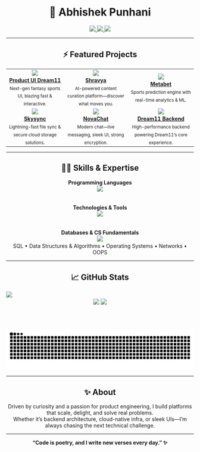 <h1 align="center">🐍 Abhishek Punhani</h1>

<p align="center">
  <a href="https://codolio.com/profile/punhaniabhi">
    <img src="https://img.shields.io/badge/Portfolio-View-8A2BE2?style=for-the-badge&logo=vercel&logoColor=white" />
  </a>
  <a href="https://www.linkedin.com/in/abhishek-punhani/">
    <img src="https://img.shields.io/badge/LinkedIn-Connect-0077B5?style=for-the-badge&logo=linkedin&logoColor=white" />
  </a>
  <a href="mailto:abhishek.punhani@gmail.com">
    <img src="https://img.shields.io/badge/Email-Contact-EA4335?style=for-the-badge&logo=gmail&logoColor=white" />
  </a>
</p>

---

<h2 align="center">⚡️ Featured Projects</h2>
<div align="center">

<table>
  <tr>
    <td align="center">
      <a href="https://github.com/Abhishek-Punhani/productUI_Dream11">
        <img src="https://img.shields.io/badge/-Product%20UI%20Dream11-blueviolet?style=for-the-badge" /><br/>
        <b>Product UI Dream11</b>
      </a>
      <br><sub>Next-gen fantasy sports UI, blazing fast & interactive.</sub>
    </td>
    <td align="center">
      <a href="https://github.com/Abhishek-Punhani/shravya">
        <img src="https://img.shields.io/badge/-Shravya-orange?style=for-the-badge" /><br/>
        <b>Shravya</b>
      </a>
      <br><sub>AI-powered content curation platform—discover what moves you.</sub>
    </td>
    <td align="center">
      <a href="https://github.com/Abhishek-Punhani/metabet">
        <img src="https://img.shields.io/badge/-Metabet-green?style=for-the-badge" /><br/>
        <b>Metabet</b>
      </a>
      <br><sub>Sports prediction engine with real-time analytics & ML.</sub>
    </td>
  </tr>
  <tr>
    <td align="center">
      <a href="https://github.com/Abhishek-Punhani/skysync">
        <img src="https://img.shields.io/badge/-Skysync-blue?style=for-the-badge" /><br/>
        <b>Skysync</b>
      </a>
      <br><sub>Lightning-fast file sync & secure cloud storage solutions.</sub>
    </td>
    <td align="center">
      <a href="https://github.com/Aditya-ad48/NovaChat">
        <img src="https://img.shields.io/badge/-NovaChat-cyan?style=for-the-badge" /><br/>
        <b>NovaChat</b>
      </a>
      <br><sub>Modern chat—live messaging, sleek UI, strong encryption.</sub>
    </td>
    <td align="center">
      <a href="https://github.com/Abhishek-Punhani/dream11_backend">
        <img src="https://img.shields.io/badge/-Dream11%20Backend-red?style=for-the-badge" /><br/>
        <b>Dream11 Backend</b>
      </a>
      <br><sub>High-performance backend powering Dream11’s core experience.</sub>
    </td>
  </tr>
</table>
</div>

---
<h2 align="center">🧑‍💻 Skills & Expertise</h2>
<div align="center">

<strong>Programming Languages</strong><br>
<img src="https://skillicons.dev/icons?i=cpp,python,js,go,bash" />
<br><br>

<strong>Technologies & Tools</strong><br>
<img src="https://skillicons.dev/icons?i=linux,docker,kubernetes,git,flask,fastapi,aws,react,nextjs,django,redis,socketio,turbo,github" />
<br><br>

<strong>Databases & CS Fundamentals</strong><br>
<img src="https://skillicons.dev/icons?i=postgres,mongodb" />
<br>
SQL • Data Structures & Algorithms • Operating Systems • Networks • OOPS

</div>

---

<h2 align="center">📈 GitHub Stats</h2>
<img src="https://komarev.com/ghpvc/?username=abhishek-punhani&label=Profile%20Views&color=blueviolet&style=for-the-badge" />
<div align="center">

<img src="https://github-readme-stats.vercel.app/api?username=Abhishek-Punhani&show_icons=true&theme=radical&hide_border=true&border_radius=12" height="160" />
<img src="https://github-readme-stats.vercel.app/api/top-langs?username=abhishek-punhani&show_icons=true&locale=en&layout=compact&theme=radical&hide_border=true&border_radius=12" height="160" />

<br><br>

<p align="center"> <img src="https://github.com/Abhishek-Punhani/Abhishek-Punhani/blob/output/github-contribution-grid-snake.svg" alt="github contribution grid snake animation" /> </p>
</div>

---

<h2 align="center">✨ About</h2>
<p align="center">
Driven by curiosity and a passion for product engineering, I build platforms that scale, delight, and solve real problems.<br>
Whether it’s backend architecture, cloud-native infra, or sleek UIs—I’m always chasing the next technical challenge.
</p>

---

<p align="center"><b>
“Code is poetry, and I write new verses every day.” ✨
</b></p>
